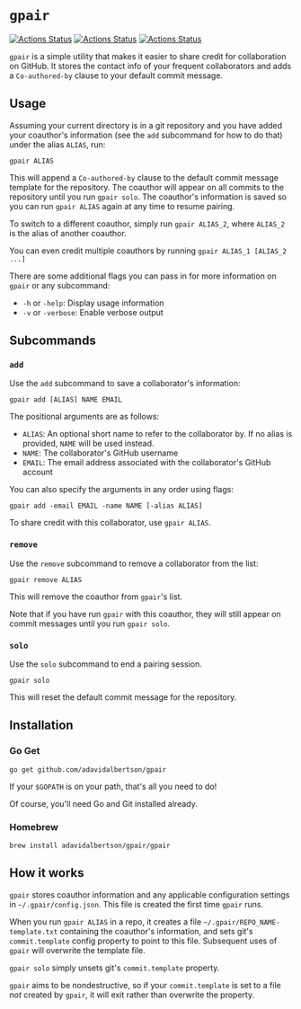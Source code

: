 # `gpair`
[![Actions Status](https://github.com/adavidalbertson/gpair/workflows/go%20build/badge.svg)](https://github.com/adavidalbertson/gpair/actions)
[![Actions Status](https://github.com/adavidalbertson/gpair/workflows/go%20test/badge.svg)](https://github.com/adavidalbertson/gpair/actions)
[![Actions Status](https://github.com/adavidalbertson/gpair/workflows/golangci-lint/badge.svg)](https://github.com/adavidalbertson/gpair/actions)

`gpair` is a simple utility that makes it easier to share credit for collaboration on GitHub.
It stores the contact info of your frequent collaborators and adds a `Co-authored-by` clause to your default commit message.

## Usage
Assuming your current directory is in a git repository and you have added your coauthor's information (see the `add` subcommand for how to do that) under the alias `ALIAS`, run:

```
gpair ALIAS
```

This will append a `Co-authored-by` clause to the default commit message template for the repository.
The coauthor will appear on all commits to the repository until you run `gpair solo`.
The coauthor's information is saved so you can run `gpair ALIAS` again at any time to resume pairing.

To switch to a different coauthor, simply run `gpair ALIAS_2`, where `ALIAS_2` is the alias of another coauthor.

You can even credit multiple coauthors by running `gpair ALIAS_1 [ALIAS_2 ...]`

There are some additional flags you can pass in for more information on `gpair` or any subcommand:

* `-h` or `-help`: Display usage information
* `-v` or `-verbose`: Enable verbose output

## Subcommands
### `add`
Use the `add` subcommand to save a collaborator's information:

```
gpair add [ALIAS] NAME EMAIL
```

The positional arguments are as follows:

* `ALIAS`: An optional short name to refer to the collaborator by. If no alias is provided, `NAME` will be used instead.
* `NAME`: The collaborator's GitHub username
* `EMAIL`: The email address associated with the collaborator's GitHub account

You can also specify the arguments in any order using flags:

```
gpair add -email EMAIL -name NAME [-alias ALIAS]
```

To share credit with this collaborator, use `gpair ALIAS`.

### `remove`
Use the `remove` subcommand to remove a collaborator from the list:

```
gpair remove ALIAS
```

This will remove the coauthor from `gpair`'s list.

Note that if you have run `gpair` with this coauthor, they will still appear on commit messages until you run `gpair solo`.

### `solo`
Use the `solo` subcommand to end a pairing session.

```
gpair solo
```

This will reset the default commit message for the repository.

## Installation

### Go Get
```
go get github.com/adavidalbertson/gpair
```

If your `$GOPATH` is on your path, that's all you need to do!

Of course, you'll need Go and Git installed already.

### Homebrew
```
brew install adavidalbertson/gpair/gpair
```

## How it works
`gpair` stores coauthor information and any applicable configuration settings in `~/.gpair/config.json`.
This file is created the first time `gpair` runs.

When you run `gpair ALIAS` in a repo, it creates a file `~/.gpair/REPO_NAME-template.txt` containing the coauthor's information, and sets git's `commit.template` config property to point to this file.
Subsequent uses of `gpair` will overwrite the template file.

`gpair solo` simply unsets git's `commit.template` property.

`gpair` aims to be nondestructive, so if your `commit.template` is set to a file *not* created by `gpair`, it will exit rather than overwrite the property.